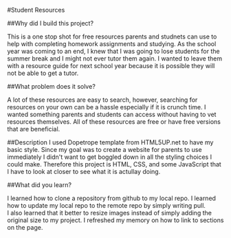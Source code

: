 #Student Resources

##Why did I build this project?

This is a one stop shot for free resources parents and studnets can use to help with completing homework assignments and studying. As the school year was coming to an end, I knew that I was going to lose students for the summer break and I might not ever tutor them again. I wanted to leave them with a resource guide for next school year because it is possible they will not be able to get a tutor. 

##What problem does it solve?

A lot of these resources are easy to search, however, searching for resources on your own can be a hassle especially if it is crunch time. I wanted something parents and students can access without having to vet resources themselves. All of these resources are free or have free versions that are beneficial. 

##Description
I used Dopetrope template from HTML5UP.net to have my basic style. Since my goal was to create a website for parents to use immediately I didn't want to get boggled down in all the styling choices I could make. Therefore this project is HTML, CSS, and some JavaScript that I have to look at closer to see what it is actullay doing. 

##What did you learn?

I learned how to clone a repository from github to my local repo. 
I learned how to update my local repo to the remote repo by simply writing pull.  
I also learned that it better to resize images instead of simply adding the original size to my project. 
I refreshed my memory on how to link to sections on the page.  
